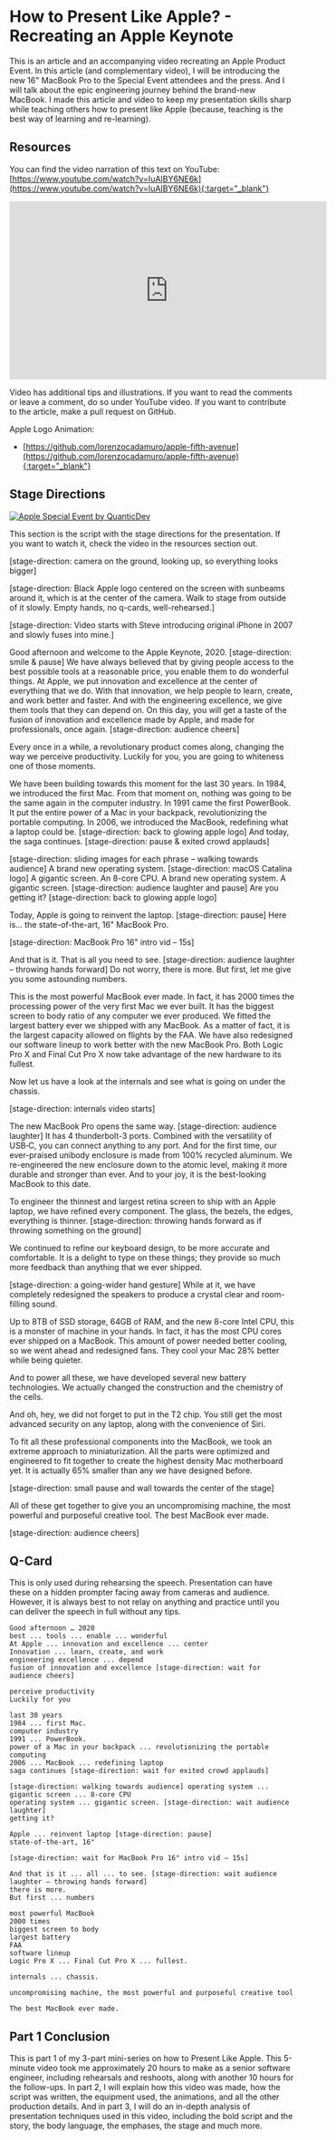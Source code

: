 # How to Present Like Apple? - Recreating an Apple Keynote
This is an article and an accompanying video recreating an Apple Product Event. In this article (and complementary video), I will be introducing the new 16" MacBook Pro to the Special Event attendees and the press. And I will talk about the epic engineering journey behind the brand-new MacBook. I made this article and video to keep my presentation skills sharp while teaching others how to present like Apple (because, teaching is the best way of learning and re-learning).

## Resources
You can find the video narration of this text on YouTube: [https://www.youtube.com/watch?v=IuAIBY6NE6k](https://www.youtube.com/watch?v=IuAIBY6NE6k){:target="_blank"}

<iframe width="560" height="315" src="https://www.youtube.com/embed/IuAIBY6NE6k" frameborder="0" allow="accelerometer; autoplay; encrypted-media; gyroscope; picture-in-picture" allowfullscreen></iframe>

Video has additional tips and illustrations. If you want to read the comments or leave a comment, do so under YouTube video. If you want to contribute to the article, make a pull request on GitHub.

Apple Logo Animation:
* [https://github.com/lorenzocadamuro/apple-fifth-avenue](https://github.com/lorenzocadamuro/apple-fifth-avenue){:target="_blank"}

## Stage Directions
[![Apple Special Event by QuanticDev](images/apple_special_event_quanticdev.jpg)](https://www.youtube.com/watch?v=IuAIBY6NE6k)

This section is the script with the stage directions for the presentation. If you want to watch it, check the video in the resources section out.

[stage-direction: camera on the ground, looking up, so everything looks bigger]

[stage-direction: Black Apple logo centered on the screen with sunbeams around it, which is at the center of the camera. Walk to stage from outside of it slowly. Empty hands, no q-cards, well-rehearsed.]

[stage-direction: Video starts with Steve introducing original iPhone in 2007 and slowly fuses into mine.]

Good afternoon and welcome to the Apple Keynote, 2020. [stage-direction: smile & pause] We have always believed that by giving people access to the best possible tools at a reasonable price, you enable them to do wonderful things. At Apple, we put innovation and excellence at the center of everything that we do. With that innovation, we help people to learn, create, and work better and faster. And with the engineering excellence, we give them tools that they can depend on. On this day, you will get a taste of the fusion of innovation and excellence made by Apple, and made for professionals, once again. [stage-direction: audience cheers]

Every once in a while, a revolutionary product comes along, changing the way we perceive productivity. Luckily for you, you are going to whiteness one of those moments.

We have been building towards this moment for the last 30 years. In 1984, we introduced the first Mac. From that moment on, nothing was going to be the same again in the computer industry. In 1991 came the first PowerBook. It put the entire power of a Mac in your backpack, revolutionizing the portable computing. In 2006, we introduced the MacBook, redefining what a laptop could be. [stage-direction: back to glowing apple logo] And today, the saga continues. [stage-direction: pause & exited crowd applauds]

[stage-direction: sliding images for each phrase – walking towards audience] A brand new operating system. [stage-direction: macOS Catalina logo] A gigantic screen. An 8-core CPU. A brand new operating system. A gigantic screen. [stage-direction: audience laughter and pause] Are you getting it? [stage-direction: back to glowing apple logo]

Today, Apple is going to reinvent the laptop. [stage-direction: pause] Here is... the state-of-the-art, 16" MacBook Pro.

[stage-direction: MacBook Pro 16" intro vid – 15s]

And that is it. That is all you need to see. [stage-direction: audience laughter – throwing hands forward] Do not worry, there is more. But first, let me give you some astounding numbers.

This is the most powerful MacBook ever made. In fact, it has 2000 times the processing power of the very first Mac we ever built. It has the biggest screen to body ratio of any computer we ever produced. We fitted the largest battery ever we shipped with any MacBook. As a matter of fact, it is the largest capacity allowed on flights by the FAA. We have also redesigned our software lineup to work better with the new MacBook Pro. Both Logic Pro X and Final Cut Pro X now take advantage of the new hardware to its fullest.

Now let us have a look at the internals and see what is going on under the chassis.

[stage-direction: internals video starts]

The new MacBook Pro opens the same way. [stage-direction: audience laughter] It has 4 thunderbolt-3 ports. Combined with the versatility of USB‑C, you can connect anything to any port. And for the first time, our ever-praised unibody enclosure is made from 100% recycled aluminum. We re-engineered the new enclosure down to the atomic level, making it more durable and stronger than ever. And to your joy, it is the best-looking MacBook to this date.

To engineer the thinnest and largest retina screen to ship with an Apple laptop, we have refined every component. The glass, the bezels, the edges, everything is thinner. [stage-direction: throwing hands forward as if throwing something on the ground]

We continued to refine our keyboard design, to be more accurate and comfortable. It is a delight to type on these things; they provide so much more feedback than anything that we ever shipped.

[stage-direction: a going-wider hand gesture] While at it, we have completely redesigned the speakers to produce a crystal clear and room-filling sound.

Up to 8TB of SSD storage, 64GB of RAM, and the new 8-core Intel CPU, this is a monster of machine in your hands. In fact, it has the most CPU cores ever shipped on a MacBook. This amount of power needed better cooling, so we went ahead and redesigned fans. They cool your Mac 28% better while being quieter.

And to power all these, we have developed several new battery technologies. We actually changed the construction and the chemistry of the cells.

And oh, hey, we did not forget to put in the T2 chip. You still get the most advanced security on any laptop, along with the convenience of Siri.

To fit all these professional components into the MacBook, we took an extreme approach to miniaturization. All the parts were optimized and engineered to fit together to create the highest density Mac motherboard yet. It is actually 65% smaller than any we have designed before.

[stage-direction: small pause and wall towards the center of the stage]

All of these get together to give you an uncompromising machine, the most powerful and purposeful creative tool. The best MacBook ever made.

[stage-direction: audience cheers]

## Q-Card
This is only used during rehearsing the speech. Presentation can have these on a hidden prompter facing away from cameras and audience. However, it is always best to not relay on anything and practice until you can deliver the speech in full without any tips.

```
Good afternoon … 2020
best ... tools ... enable ... wonderful
At Apple ... innovation and excellence ... center
Innovation ... learn, create, and work
engineering excellence ... depend
fusion of innovation and excellence [stage-direction: wait for audience cheers]

perceive productivity
Luckily for you

last 30 years
1984 ... first Mac.
computer industry
1991 ... PowerBook.
power of a Mac in your backpack ... revolutionizing the portable computing
2006 ... MacBook ... redefining laptop 
saga continues [stage-direction: wait for exited crowd applauds]

[stage-direction: walking towards audience] operating system ... gigantic screen ... 8-core CPU
operating system ... gigantic screen. [stage-direction: wait audience laughter]
getting it?

Apple ... reinvent laptop [stage-direction: pause]
state-of-the-art, 16"

[stage-direction: wait for MacBook Pro 16" intro vid – 15s]

And that is it ... all ... to see. [stage-direction: wait audience laughter – throwing hands forward]
there is more.
But first ... numbers

most powerful MacBook
2000 times
biggest screen to body 
largest battery
FAA
software lineup
Logic Pro X ... Final Cut Pro X ... fullest.

internals ... chassis.

uncompromising machine, the most powerful and purposeful creative tool

The best MacBook ever made.
```

## Part 1 Conclusion
This is part 1 of my 3-part mini-series on how to Present Like Apple. This 5-minute video took me approximately 20 hours to make as a senior software engineer, including rehearsals and reshoots, along with another 10 hours for the follow-ups. In part 2, I will explain how this video was made, how the script was written, the equipment used, the animations, and all the other production details. And in part 3, I will do an in-depth analysis of presentation techniques used in this video, including the bold script and the story, the body language, the emphases, the stage and much more.
